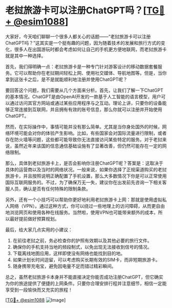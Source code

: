 # 老挝旅游卡可以注册ChatGPT吗？[[TG💪+ @esim1088](https://t.me/s/esim1088)]

大家好，今天咱们聊聊一个很多人都关心的话题——“老挝旅游卡可以注册ChatGPT吗？”这其实是一个挺有趣的问题，因为随着技术的发展和旅行方式的变化，很多人在出国游玩时都会考虑如何让自己的手机更方便地联网，而老挝旅游卡就是其中一种选择。

首先，我们得明确一点：老挝旅游卡是一种专门针对游客设计的移动数据套餐服务。它可以帮助你在老挝期间轻松上网、使用社交媒体、导航地图等。但是，当你拿到这张卡之后，是不是就能顺利地注册并使用ChatGPT呢？

要回答这个问题，我们需要从几个方面来分析。首先，让我们了解一下ChatGPT的基本情况。ChatGPT是由OpenAI开发的一款基于人工智能的语言模型，用户可以通过访问其官方网站或通过某些应用程序与之互动。理论上讲，只要你的设备能够正常连接到互联网，并且拥有有效的账号信息，那么你就可以注册并开始使用ChatGPT。

然而，在实际操作中，事情可能并没有那么简单。尤其是当你身处国外的时候，网络环境可能会对你的体验产生影响。比如，有些国家会对国际流量进行限制，或者存在防火墙等问题，这些都可能导致你无法直接访问某些特定的服务。对于老挝来说，虽然近年来该国的信息通信基础设施有了显著改善，但仍然可能存在一定的网络限制。

那么，具体到老挝旅游卡上，是否会影响你注册ChatGPT呢？答案是：这取决于具体的运营商以及当时的网络状况。一般来说，如果你选择了正规渠道购买的老挝旅游卡，并且按照说明正确配置了手机设置，那么大多数情况下你是可以正常使用国际互联网服务的。不过，为了确保万无一失，建议你在出发前先咨询一下相关客服人员，确认是否有任何特殊的限制条款。

另外，还有一个小技巧可以帮助你更好地利用老挝旅游卡上网：那就是使用虚拟私人网络（VPN）。通过这种方式，你可以绕过一些地理上的访问障碍，从而更自由地浏览网页和使用各种在线服务。当然啦，使用VPN也可能带来额外的成本，所以最好提前做好预算规划。

最后，给大家几点实用的小建议：

1. 在前往老挝之前，务必检查你的护照有效期以及其他必要的旅行文件。
2. 确保你的手机支持当地的频段制式，以免出现无法接收到信号的情况。
3. 下载离线地图应用，这样即使没有网络也能找到目的地。
4. 如果计划长时间逗留，可以考虑购买长期有效的SIM卡，而非短期旅游卡。
5. 随身携带充电宝，避免因电量不足而错过精彩瞬间。

总之，虽然老挝旅游卡本身并不能直接决定你能否成功注册ChatGPT，但它确实为你的旅途提供了便捷的上网条件。只要你合理安排行程并注意细节，相信一定能享受到一段愉快而又充实的旅程！

[[TG💪+ @esim1088](https://t.me/s/esim1088) ![Image](https://i.postimg.cc/4NQfJmqS/Snipaste-2025-05-13-00-14-12.png)]